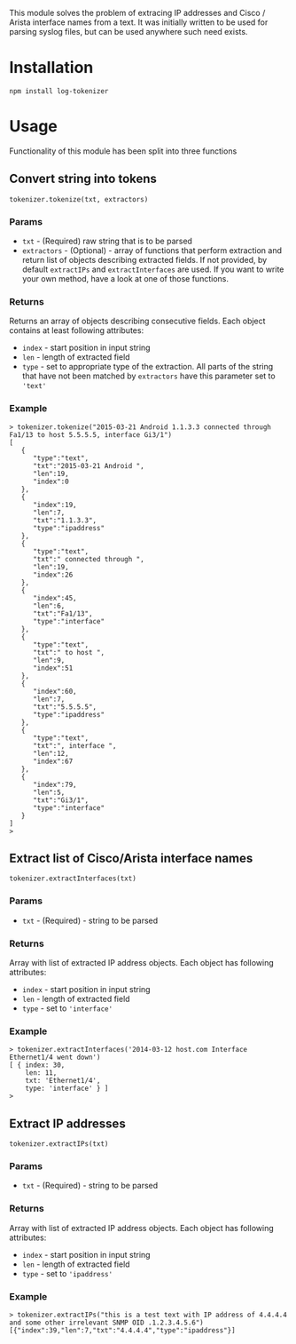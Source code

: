 This module solves the problem of extracing IP addresses and Cisco / Arista interface names from a text. It was initially written to be used for parsing syslog files, but can be used anywhere such need exists.


# Installation
`npm install log-tokenizer`

# Usage 
Functionality of this module has been split into three functions
## Convert string into tokens
```
tokenizer.tokenize(txt, extractors)
```

### Params
* `txt` - (Required) raw string that is to be parsed
* `extractors` - (Optional) - array of functions that perform extraction and return list of objects describing extracted fields. If not provided, by default `extractIPs` and `extractInterfaces` are used. If you want to write your own method, have a look at one of those functions.

### Returns
Returns an array of objects describing consecutive fields. 
Each object contains at least following attributes:
* `index` - start position in input string
* `len` - length of extracted field
* `type` - set to appropriate type of the extraction. All parts of the string that have not been matched by `extractors` have this parameter set to `'text'`

### Example
```
> tokenizer.tokenize("2015-03-21 Android 1.1.3.3 connected through Fa1/13 to host 5.5.5.5, interface Gi3/1")
[
   {
      "type":"text",
      "txt":"2015-03-21 Android ",
      "len":19,
      "index":0
   },
   {
      "index":19,
      "len":7,
      "txt":"1.1.3.3",
      "type":"ipaddress"
   },
   {
      "type":"text",
      "txt":" connected through ",
      "len":19,
      "index":26
   },
   {
      "index":45,
      "len":6,
      "txt":"Fa1/13",
      "type":"interface"
   },
   {
      "type":"text",
      "txt":" to host ",
      "len":9,
      "index":51
   },
   {
      "index":60,
      "len":7,
      "txt":"5.5.5.5",
      "type":"ipaddress"
   },
   {
      "type":"text",
      "txt":", interface ",
      "len":12,
      "index":67
   },
   {
      "index":79,
      "len":5,
      "txt":"Gi3/1",
      "type":"interface"
   }
]
>
```



## Extract list of Cisco/Arista interface names
`tokenizer.extractInterfaces(txt)`
### Params
* `txt` - (Required) - string to be parsed
### Returns
Array with list of extracted IP address objects. Each object has following attributes:
* `index` - start position in input string
* `len` - length of extracted field
* `type` - set to `'interface'`

### Example
```
> tokenizer.extractInterfaces('2014-03-12 host.com Interface Ethernet1/4 went down')
[ { index: 30,
    len: 11,
    txt: 'Ethernet1/4',
    type: 'interface' } ]
>
```

## Extract IP addresses
`tokenizer.extractIPs(txt)`

### Params
* `txt` - (Required) - string to be parsed

### Returns
Array with list of extracted IP address objects. Each object has following attributes:
* `index` - start position in input string
* `len` - length of extracted field
* `type` - set to `'ipaddress'`

### Example
```
> tokenizer.extractIPs("this is a test text with IP address of 4.4.4.4 and some other irrelevant SNMP OID .1.2.3.4.5.6")
[{"index":39,"len":7,"txt":"4.4.4.4","type":"ipaddress"}]
```


